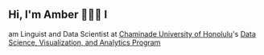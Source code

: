 ## Hi, I'm Amber 🙋🏻‍♀️ I
am Linguist and Data Scientist at [Chaminade University of Honolulu](https://chaminade.edu)'s [Data Science, Visualization, and Analytics Program](https://chaminade.edu/nsm/data-science/)


<!--
**abcamp/abcamp** is a ✨ _special_ ✨ repository because its `README.md` (this file) appears on your GitHub profile.

Here are some ideas to get you started:

- 🔭 I’m currently working on ...
- 🌱 I’m currently learning ...
- 👯 I’m looking to collaborate on ...
- 🤔 I’m looking for help with ...
- 💬 Ask me about ...
- 📫 How to reach me: ...
- 😄 Pronouns: ...
- ⚡ Fun fact: ...
-->
